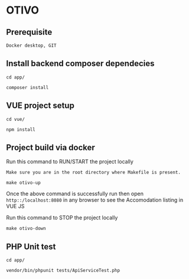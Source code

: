 # OTIVO

## Prerequisite
```
Docker desktop, GIT
```

## Install backend composer dependecies
```
cd app/
```
```
composer install
```

## VUE project setup
```
cd vue/
```
```
npm install
```

## Project build via docker
Run this command to RUN/START the project locally

`Make sure you are in the root directory where Makefile is present.`
```
make otivo-up
```
Once the above command is successfully run then open `http::/localhost:8080` in any browser to see the Accomodation listing in VUE JS

Run this command to STOP the project locally
```
make otivo-down
```

## PHP Unit test
```
cd app/
```
```
vendor/bin/phpunit tests/ApiServiceTest.php
```